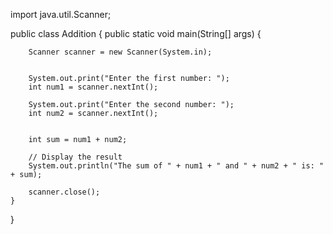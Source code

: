 
import java.util.Scanner;

public class Addition {
    public static void main(String[] args) {
    
        Scanner scanner = new Scanner(System.in);
        
     
        System.out.print("Enter the first number: ");
        int num1 = scanner.nextInt();
        
        System.out.print("Enter the second number: ");
        int num2 = scanner.nextInt();
        
       
        int sum = num1 + num2;
        
        // Display the result
        System.out.println("The sum of " + num1 + " and " + num2 + " is: " + sum);
        
        scanner.close();
    }
}
